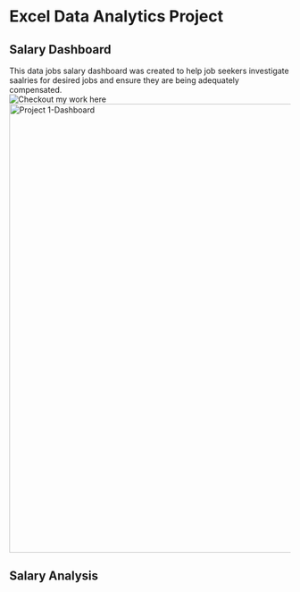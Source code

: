 # Excel Data Analytics Project  
## Salary Dashboard  
This data jobs salary dashboard was created to help job seekers investigate saalries for desired jobs and ensure they are being adequately compensated.  
![Checkout my work here](Project_1-Dashboard)  
<img width="1876" height="804" alt="Project 1-Dashboard" src="https://github.com/user-attachments/assets/d6118a0a-99de-4a46-92da-9e93088e7fb7" />  
## Salary Analysis

